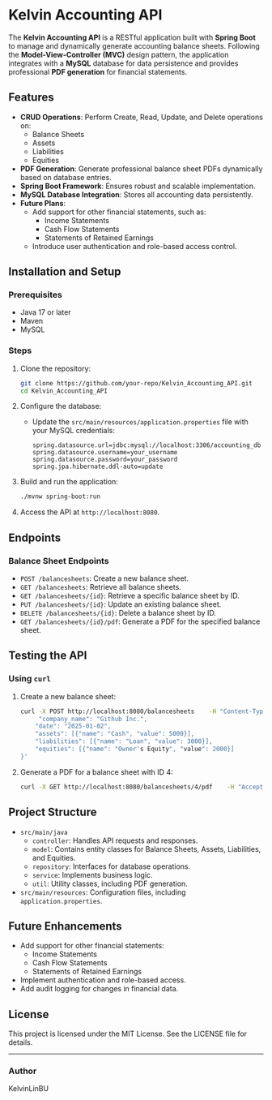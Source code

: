
# Kelvin Accounting API

The **Kelvin Accounting API** is a RESTful application built with **Spring Boot** to manage and dynamically generate accounting balance sheets. Following the **Model-View-Controller (MVC)** design pattern, the application integrates with a **MySQL** database for data persistence and provides professional **PDF generation** for financial statements.

## Features

- **CRUD Operations**: Perform Create, Read, Update, and Delete operations on:
  - Balance Sheets
  - Assets
  - Liabilities
  - Equities
- **PDF Generation**: Generate professional balance sheet PDFs dynamically based on database entries.
- **Spring Boot Framework**: Ensures robust and scalable implementation.
- **MySQL Database Integration**: Stores all accounting data persistently.
- **Future Plans**:
  - Add support for other financial statements, such as:
    - Income Statements
    - Cash Flow Statements
    - Statements of Retained Earnings
  - Introduce user authentication and role-based access control.

## Installation and Setup

### Prerequisites
- Java 17 or later
- Maven
- MySQL

### Steps
1. Clone the repository:
   ```bash
   git clone https://github.com/your-repo/Kelvin_Accounting_API.git
   cd Kelvin_Accounting_API
   ```

2. Configure the database:
   - Update the `src/main/resources/application.properties` file with your MySQL credentials:
     ```
     spring.datasource.url=jdbc:mysql://localhost:3306/accounting_db
     spring.datasource.username=your_username
     spring.datasource.password=your_password
     spring.jpa.hibernate.ddl-auto=update
     ```

3. Build and run the application:
   ```bash
   ./mvnw spring-boot:run
   ```

4. Access the API at `http://localhost:8080`.

## Endpoints

### Balance Sheet Endpoints
- `POST /balancesheets`: Create a new balance sheet.
- `GET /balancesheets`: Retrieve all balance sheets.
- `GET /balancesheets/{id}`: Retrieve a specific balance sheet by ID.
- `PUT /balancesheets/{id}`: Update an existing balance sheet.
- `DELETE /balancesheets/{id}`: Delete a balance sheet by ID.
- `GET /balancesheets/{id}/pdf`: Generate a PDF for the specified balance sheet.

## Testing the API

### Using `curl`
1. Create a new balance sheet:
   ```bash
   curl -X POST http://localhost:8080/balancesheets    -H "Content-Type: application/json"    -d '{
        "company_name": "Github Inc.",
       "date": "2025-01-02",
       "assets": [{"name": "Cash", "value": 5000}],
       "liabilities": [{"name": "Loan", "value": 3000}],
       "equities": [{"name": "Owner's Equity", "value": 2000}]
   }'
   ```

2. Generate a PDF for a balance sheet with ID 4:
   ```bash
   curl -X GET http://localhost:8080/balancesheets/4/pdf    -H "Accept: application/pdf" --output BalanceSheet_4.pdf
   ```

## Project Structure

- `src/main/java`
  - `controller`: Handles API requests and responses.
  - `model`: Contains entity classes for Balance Sheets, Assets, Liabilities, and Equities.
  - `repository`: Interfaces for database operations.
  - `service`: Implements business logic.
  - `util`: Utility classes, including PDF generation.
- `src/main/resources`: Configuration files, including `application.properties`.

## Future Enhancements
- Add support for other financial statements:
  - Income Statements
  - Cash Flow Statements
  - Statements of Retained Earnings
- Implement authentication and role-based access.
- Add audit logging for changes in financial data.

## License
This project is licensed under the MIT License. See the LICENSE file for details.

---

### Author
KelvinLinBU
